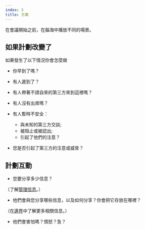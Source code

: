```yaml
---
index: 3
title: 方案
---
```

在會議開始之前，在腦海中播放不同的場景。

## 如果計劃改變了

如果發生了以下情況你會怎麼做

*   你早到了嗎？

*   有人遲到了？

*   有人帶著不請自來的第三方來到這裡嗎？

*   有人沒有出席嗎？

*   有人暫時不安全：
    *   與未知的第三方交談;
    *   被阻止或被認出;
    *   引起了他們的注意？

*   您是否引起了第三方的注意或威脅？

## 計劃互動

*   您要分享多少信息？

（了解[管理信息](umbrella://information/managing-information)。）

*   他們會與您分享哪些信息，以及如何分享？你會把它存放在哪裡？

（在[邊界](umbrella://travel/borders)中了解更多相關信息。）

*   他們會害怕嗎？憤怒？急？